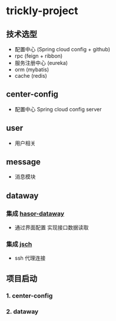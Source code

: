 # trickly-project

## 技术选型

- 配置中心 (Spring cloud config + github)
- rpc (feign + ribbon)
- 服务注册中心 (eureka)
- orm (mybatis)
- cache (redis)

## center-config 
 - 配置中心 Spring cloud config server

## user
 - 用户相关
## message
 - 消息模块

## dataway
 ### 集成 [hasor-dataway](https://github.com/zycgit/hasor)
 - 通过界面配置 实现接口数据读取
 
 ### 集成 [jsch](http://www.jcraft.com/jsch/) 
 - ssh 代理连接
 
 ## 项目启动
  ### 1. center-config
  ### 2. dataway

